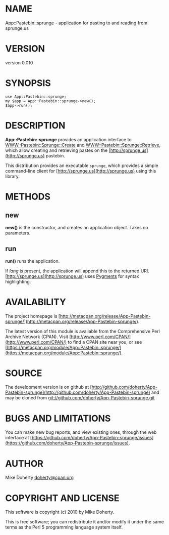 # NAME

App::Pastebin::sprunge - application for pasting to and reading from sprunge.us

# VERSION

version 0.010

# SYNOPSIS

    use App::Pastebin::sprunge;
    my $app = App::Pastebin::sprunge->new();
    $app->run();

# DESCRIPTION

__App::Pastebin::sprunge__ provides an application interface to
[WWW::Pastebin::Sprunge::Create](http://search.cpan.org/perldoc?WWW::Pastebin::Sprunge::Create) and [WWW::Pastebin::Sprunge::Retrieve](http://search.cpan.org/perldoc?WWW::Pastebin::Sprunge::Retrieve),
which allow creating and retrieving pastes on the [http://sprunge.us](http://sprunge.us) pastebin.

This distribution provides an executable `sprunge`, which provides a simple
command-line client for [http://sprunge.us](http://sprunge.us) using this library.

# METHODS

## new

__new()__ is the constructor, and creates an application object. Takes no
parameters.

## run

__run()__ runs the application.

If _lang_ is present, the application will append this to the returned URI.
[http://sprunge.us](http://sprunge.us) uses [Pygments](http://pygments.org) for syntax
highlighting.

# AVAILABILITY

The project homepage is [http://metacpan.org/release/App-Pastebin-sprunge/](http://metacpan.org/release/App-Pastebin-sprunge/).

The latest version of this module is available from the Comprehensive Perl
Archive Network (CPAN). Visit [http://www.perl.com/CPAN/](http://www.perl.com/CPAN/) to find a CPAN
site near you, or see [https://metacpan.org/module/App::Pastebin::sprunge/](https://metacpan.org/module/App::Pastebin::sprunge/).

# SOURCE

The development version is on github at [http://github.com/doherty/App-Pastebin-sprunge](http://github.com/doherty/App-Pastebin-sprunge)
and may be cloned from [git://github.com/doherty/App-Pastebin-sprunge.git](git://github.com/doherty/App-Pastebin-sprunge.git)

# BUGS AND LIMITATIONS

You can make new bug reports, and view existing ones, through the
web interface at [https://github.com/doherty/App-Pastebin-sprunge/issues](https://github.com/doherty/App-Pastebin-sprunge/issues).

# AUTHOR

Mike Doherty <doherty@cpan.org>

# COPYRIGHT AND LICENSE

This software is copyright (c) 2010 by Mike Doherty.

This is free software; you can redistribute it and/or modify it under
the same terms as the Perl 5 programming language system itself.
